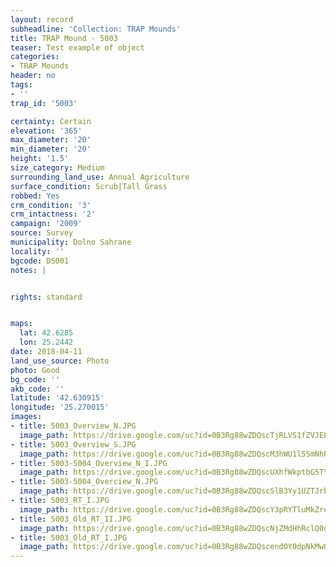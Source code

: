```yaml
---
layout: record
subheadline: 'Collection: TRAP Mounds'
title: TRAP Mound - 5003
teaser: Test example of object
categories:
- TRAP Mounds
header: no
tags:
- ''
trap_id: '5003'

certainty: Certain
elevation: '365'
max_diameter: '20'
min_diameter: '20'
height: '1.5'
size_category: Medium
surrounding_land_use: Annual Agriculture
surface_condition: Scrub|Tall Grass
robbed: Yes
crm_condition: '3'
crm_intactness: '2'
campaign: '2009'
source: Survey
municipality: Dolno Sahrane
locality: ''
bgcode: DS001
notes: |


rights: standard


maps:
  lat: 42.6285
  lon: 25.2442
date: 2018-04-11
land_use_source: Photo
photo: Good
bg_code: ''
akb_code: ''
latitude: '42.630915'
longitude: '25.270015'
images:
- title: 5003_Overview_N.JPG
  image_path: https://drive.google.com/uc?id=0B3Rg88wZDQscTjRLVS1fZVJELUE
- title: 5003_Overview_S.JPG
  image_path: https://drive.google.com/uc?id=0B3Rg88wZDQscM3hWU1l5SmNhRFE
- title: 5003-5004_Overview_N_I.JPG
  image_path: https://drive.google.com/uc?id=0B3Rg88wZDQscUXhfWkptbG5TY0U
- title: 5003-5004_Overciew_N.JPG
  image_path: https://drive.google.com/uc?id=0B3Rg88wZDQscSlB3Yy1UZTJrbGM
- title: 5003_RT_I.JPG
  image_path: https://drive.google.com/uc?id=0B3Rg88wZDQscY3pRYTluMkZreHc
- title: 5003_Old_RT_II.JPG
  image_path: https://drive.google.com/uc?id=0B3Rg88wZDQscNjZMdHhRclQ0dkk
- title: 5003_Old_RT_I.JPG
  image_path: https://drive.google.com/uc?id=0B3Rg88wZDQscendOY0dpNkMwQ1E
---
```

